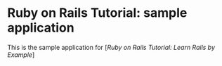 # Ruby on Rails Tutorial: sample application

This is the sample application for
[*Ruby on Rails Tutorial: Learn Rails by Example*]
